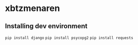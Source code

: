 # xbtzmenaren
## Installing dev environment
`pip install django`
`pip install psycopg2`
`pip install requests`
